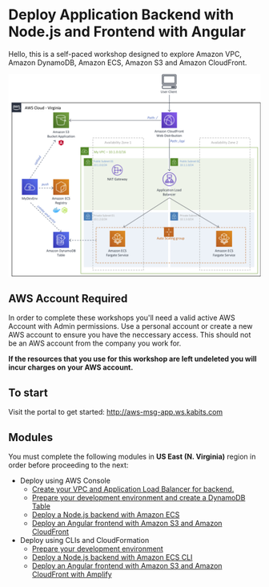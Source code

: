 # Deploy Application Backend with Node.js and Frontend with Angular

Hello, this is a self-paced workshop designed to explore Amazon VPC, Amazon DynamoDB, Amazon ECS, Amazon S3 and Amazon CloudFront.

![Nodejs Angular](docs/images/nodejs-angular.png)

## AWS Account Required

In order to complete these workshops you'll need a valid active AWS Account with Admin permissions. Use a personal account or create a new AWS account to ensure you have the neccessary access. This should not be an AWS account from the company you work for.

**If the resources that you use for this workshop are left undeleted you will incur charges on your AWS account.**

## To start

Visit the portal to get started: http://aws-msg-app.ws.kabits.com

## Modules

You must complete the following modules in **US East (N. Virginia)** region in order before proceeding to the next:

- Deploy using AWS Console
    - [Create your VPC and Application Load Balancer for backend.](docs/create-vpc-alb.md)
    - [Prepare your development environment and create a DynamoDB Table](docs/prepare-your-development-environment-and-create-dynamodb-table.md)
    - [Deploy a Node.js backend with Amazon ECS](docs/deploy-backedn-with-ecs.md)
    - [Deploy an Angular frontend with Amazon S3 and Amazon CloudFront](docs/deploy-frontend-with-s3-and-cloudfront.md)
- Deploy using CLIs and CloudFormation
    - [Prepare your development environment](v2-prepare-your-development-environment.md)
    - [Deploy a Node.js backend with Amazon ECS CLI](v2-deploy-backend.md)
    - [Deploy an Angular frontend with Amazon S3 and Amazon CloudFront with Amplify](v2-deploy-frontend.md)